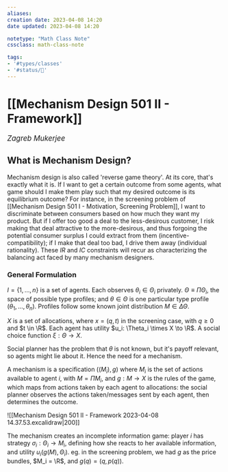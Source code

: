 ```yaml
---
aliases:
creation date: 2023-04-08 14:20
date updated: 2023-04-08 14:20

notetype: "Math Class Note"
cssclass: math-class-note

tags: 
- '#types/classes'
- '#status/🚧'
---
```


# [[Mechanism Design 501 II - Framework]]
<span style = "font-size:120%"><i >Zagreb Mukerjee </i></span>

## What is Mechanism Design?

Mechanism design is also called 'reverse game theory'. At its core, that's exactly what it is. If I want to get a certain outcome from some agents, what game should I make them play such that my desired outcome is its equilibrium outcome? For instance, in the screening problem of [[Mechanism Design 501 I - Motivation, Screening Problem]], I want to discriminate between consumers based on how much they want my product. But if I offer too good a deal to the less-desirous customer, I risk making that deal attractive to the more-desirous, and thus forgoing the potential consumer surplus I could extract from them (incentive-compatibility); if I make that deal too bad, I drive them away (individual rationality). These $IR$ and $IC$  constraints will recur as characterizing the balancing act faced by many mechanism designers. 

### General Formulation 

$I = \{1, \ldots, n\}$ is a set of agents. Each observes $\theta_i \in \Theta_i$ privately. $\Theta \equiv \Pi \Theta_i$, the space of possible type profiles; and $\theta \in \Theta$ is one particular type profile $(\theta_1, \ldots, \theta_n)$. Profiles follow some known joint distribution $M \in \Delta \Theta$. 

$X$ is a set of allocations, where $x = (q,t)$ in the screening case, with $q \geq 0$ and $t \in \R$. Each agent has utility $u_i: \Theta_i \times X \to \R$. A social choice function $\xi: \Theta \to X$. 

Social planner has the problem that $\theta$ is not known, but it's payoff relevant, so agents might lie about it. Hence the need for a mechanism. 

A mechanism is a specification $((M_i), g)$ where $M_i$ is the set of actions available to agent $i$, with $M = \Pi M_i$, and  $g: M \to X$ is the rules of the game, which maps from actions taken by each agent to allocations: the social planner observes the actions taken/messages sent by each agent, then determines the outcome. 

![[Mechanism Design 501 II - Framework 2023-04-08 14.37.53.excalidraw|200]]

The mechanism creates an incomplete information game: player $i$ has strategy $\sigma_i: \Theta_i \to M_i$, defining how she reacts to her available information, and utility $u_i(g(M), \Theta_i)$. eg. in the screening problem, we had $g$ as the price bundles, $M_i = \R$, and $g(q) = (q, p(q))$. 